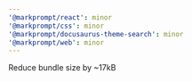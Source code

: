 ```yaml
---
'@markprompt/react': minor
'@markprompt/css': minor
'@markprompt/docusaurus-theme-search': minor
'@markprompt/web': minor
---
```


Reduce bundle size by ~17kB
